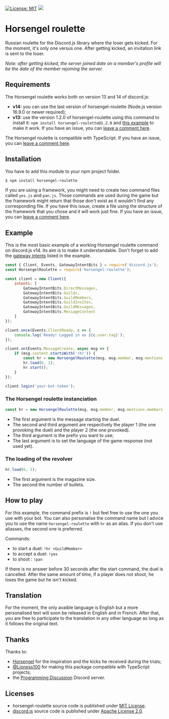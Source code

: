 [![License: MIT](https://img.shields.io/badge/License-MIT-yellow.svg)](https://opensource.org/licenses/MIT)
[![](https://img.shields.io/npm/v/horsengel-roulette.svg)](https://www.npmjs.com/package/horsengel-roulette)


# Horsengel roulette

Russian roulette for the Discord.js library where the loser gets kicked. For the moment, it's only one versus one. After getting kicked, an invitation link is sent to the loser.

*Note: after getting kicked, the server joined date on a member's profile will be the date of the member rejoining the server.*

## Requirements

The Horsengel roulette works both on version 13 and 14 of discord.js:

- **v14:** you can use the last version of horsengel-roulette (Node.js version 16.9.0 or newer required);
- **v13:** use the version 1.2.0 of horsengel-roulette using this command to install it: `npm install horsengel-roulette@1.2.0` and [this example](https://github.com/helmasaur/horsengel-roulette/tree/release/1.2.0#example) to make it work. If you have an issue, you can [leave a comment here](https://github.com/helmasaur/horsengel-roulette/discussions/69).

The Horsengel roulette is compatible with TypeScript. If you have an issue, you can [leave a comment here](https://github.com/helmasaur/horsengel-roulette/discussions/70).

## Installation

You have to add this module to your npm project folder.

```bash
$ npm install horsengel-roulette
```

If you are using a framework, you might need to create two command files called `yes.js` and `pan.js`. Those commands are used during the game but the framework might return that those don't exist as it wouldn't find any corresponding file. If you have this issue, create a file using the structure of the framework that you chose and it will work just fine. If you have an issue, you can [leave a comment here](https://github.com/helmasaur/horsengel-roulette/discussions/71).

## Example

This is the most basic example of a working Horsengel roulette command on discord.js v14. Its aim is to make it understandable. Don't forget to add the [gateway intents](https://discordjs.guide/popular-topics/intents.html) listed in the example.

```js
const { Client, Events, GatewayIntentBits } = require('discord.js');
const HorsengelRoulette = require('horsengel-roulette');

const client = new Client({
	intents: [
		GatewayIntentBits.DirectMessages,
		GatewayIntentBits.Guilds,
		GatewayIntentBits.GuildMembers,
		GatewayIntentBits.GuildInvites,
		GatewayIntentBits.GuildMessages,
		GatewayIntentBits.MessageContent
	]
});

client.once(Events.ClientReady, c => {
	console.log(`Ready! Logged in as ${c.user.tag}`);
});

client.on(Events.MessageCreate, async msg => {
	if (msg.content.startsWith('!hr')) {
		const hr = new HorsengelRoulette(msg, msg.member, msg.mentions.members.first(), '!', 'en');
		hr.load(6, 1);
		hr.start();
	}
});

client.login('your-bot-token');
```

### The Horsengel roulette instanciation

```js
const hr = new HorsengelRoulette(msg, msg.member, msg.mentions.members.first(), '!', 'en');
```

- The first argument is the message starting the duel.
- The second and third argument are respectively the player 1 (the one provoking the duel) and the player 2 (the one provoked).
- The third argument is the prefix you want to use;
- The last argument is to set the language of the game response (not used yet).

### The loading of the revolver

```js
hr.load(6, 1);
```

- The first argument is the magazine size.
- The second the number of bullets.

## How to play

For this example, the command prefix is `!` but feel free to use the one you use with your bot. You can also personalise the command name but I advice you to use the name `horsengel-roulette` with `hr` as an alias. If you don't use aliasses, the second one is preferred.

Commands:
- to start a duel: `!hr <GuildMember>`
- to accept a duel: `!yes`
- to shoot : `!pan`

If there is no answer before 30 seconds after the start command, the duel is cancelled. After the same amount of time, if a player does not shoot, he loses the game but he isn't kicked.

## Translation

For the moment, the only avaible language is English but a more personalised text will soon be released in English and in French. After that, you are free to participate to the translation in any other language as long as it follows the original text.

## Thanks

Thanks to:

- [Horsengel](https://twitter.com/horsengel) for the inspiration and the kicks he received during the trials;
- [@Lioness100](https://github.com/Lioness100) for making this package compatible with TypeScript projects;
- the [Programming Discussion](https://discord.com/invite/progdisc) Discord server.


## Licenses

- horsengel-roulette source code is published under [MIT License](https://github.com/Helmasaur/ac-keijiban/blob/master/LICENSE).
- [discord.js](https://discord.js.org/) source code is published under [Apache License 2.0](https://github.com/discordjs/discord.js/blob/master/LICENSE).